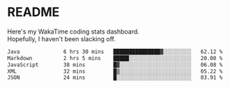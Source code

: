 # README

Here's my WakaTime coding stats dashboard.  
Hopefully, I haven't been slacking off.

<!--START_SECTION:waka-->

```txt
Java              6 hrs 30 mins   ███████████████▓░░░░░░░░░   62.12 %
Markdown          2 hrs 5 mins    █████░░░░░░░░░░░░░░░░░░░░   20.00 %
JavaScript        38 mins         █▓░░░░░░░░░░░░░░░░░░░░░░░   06.08 %
XML               32 mins         █▒░░░░░░░░░░░░░░░░░░░░░░░   05.22 %
JSON              24 mins         █░░░░░░░░░░░░░░░░░░░░░░░░   03.91 %
```

<!--END_SECTION:waka-->